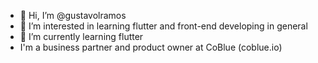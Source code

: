 - 👋 Hi, I’m @gustavolramos
- 👀 I’m interested in learning flutter and front-end developing in general
- 🌱 I’m currently learning flutter
- I'm a business partner and product owner at CoBlue (coblue.io)

